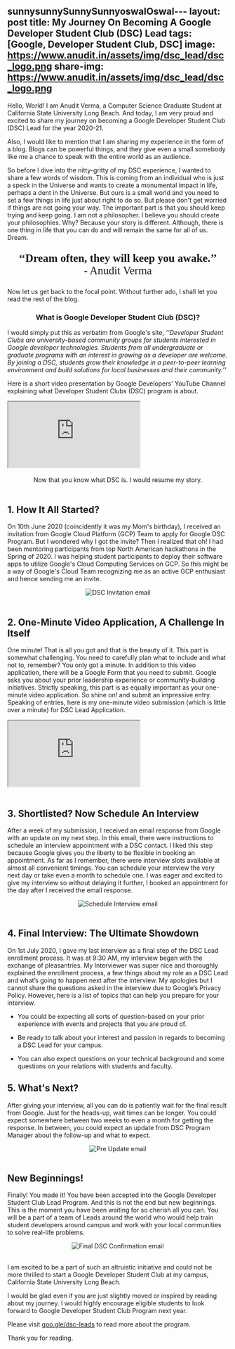 sunnysunnySunnySunnyoswalOswal---
layout: post
title: My Journey On Becoming A Google Developer Student Club (DSC) Lead
tags: [Google, Developer Student Club, DSC]
image: https://www.anudit.in/assets/img/dsc_lead/dsc_logo.png
share-img: https://www.anudit.in/assets/img/dsc_lead/dsc_logo.png
---

Hello, World! I am Anudit Verma, a Computer Science Graduate Student at California State University Long Beach. And today, I am very proud and excited to share my journey on becoming a Google Developer Student Club (DSC) Lead for the year 2020-21.

Also, I would like to mention that I am sharing my experience in the form of a blog. Blogs can be powerful things, and they give even a small somebody like me a chance to speak with the entire world as an audience. 

So before I dive into the nitty-gritty of my DSC experience, I wanted to share a few words of wisdom. This is coming from an individual who is just a speck in the Universe and wants to create a monumental impact in life, perhaps a dent in the Universe. But ours is a small world and you need to set a few things in life just about right to do so. But please don't get worried if things are not going your way. The important part is that you should keep trying and keep going. I am not a philosopher. I believe you should create your philosophies. Why? Because your story is different. Although, there is one thing in life that you can do and will remain the same for all of us. Dream.

<center>
	<p style="font-size:180%;font-family:Tahoma;">
		<b>‘‘Dream often, they will keep you awake.’’</b><br> - Anudit Verma
	</p>
</center>

Now let us get back to the focal point. Without further ado, I shall let you read the rest of the blog.

<center><h3>What is Google Developer Student Club (DSC)?</h3></center>

I would simply put this as verbatim from Google's site, *‘‘Developer Student Clubs are university-based community groups for students interested in Google developer technologies. Students from all undergraduate or graduate programs with an interest in growing as a developer are welcome. By joining a DSC, students grow their knowledge in a peer-to-peer learning environment and build solutions for local businesses and their community.’’*

Here is a short video presentation by Google Developers' YouTube Channel explaining what Developer Student Clubs (DSC) program is about.

<div class="embed-responsive embed-responsive-16by9">
  <iframe class="embed-responsive-item" src="https://www.youtube.com/embed/earTjC0iSjg" allowfullscreen></iframe>
</div>
<br>

<center>Now that you know what DSC is. I would resume my story.</center><br>

## 1. How It All Started?

On 10th June 2020 (coincidently it was my Mom's birthday), I received an invitation from Google Cloud Platform (GCP) Team to apply for Google DSC Program. But I wondered why I got the invite? Then I realized that oh! I had been mentoring participants from top North American hackathons in the Spring of 2020. I was helping student participants to deploy their software apps to utilize Google's Cloud Computing Services on GCP. So this might be a way of Google's Cloud Team recognizing me as an active GCP enthusiast and hence sending me an invite.

<center><img src="/assets/img/dsc_lead/invite.png" alt="DSC Invitation email"></center><br>

## 2. One-Minute Video Application, A Challenge In Itself

One minute! That is all you got and that is the beauty of it. This part is somewhat challenging. You need to carefully plan what to include and what not to, remember? You only got a minute. In addition to this video application, there will be a Google Form that you need to submit. Google asks you about your prior leadership experience or community-building initiatives. Strictly speaking, this part is as equally important as your one-minute video application. So shine on! and submit an impressive entry. Speaking of entries, here is my one-minute video submission (which is little over a minute) for DSC Lead Application.

<div class="embed-responsive embed-responsive-16by9">
  <iframe class="embed-responsive-item" src="https://www.youtube.com/embed/NYCsj7ohMAU" allowfullscreen></iframe>
</div>
<br>

## 3. Shortlisted? Now Schedule An Interview

After a week of my submission, I received an email response from Google with an update on my next step. In this email, there were instructions to schedule an interview appointment with a DSC contact. I liked this step because Google gives you the liberty to be flexible in booking an appointment. As far as I remember, there were interview slots available at almost all convenient timings. You can schedule your interview the very next day or take even a month to schedule one. I was eager and excited to give my interview so without delaying it further, I booked an appointment for the day after I received the email response.

<center><img src="/assets/img/dsc_lead/schedule_interview.png" alt="Schedule Interview email"></center><br>

## 4. Final Interview: The Ultimate Showdown

On 1st July 2020, I gave my last interview as a final step of the DSC Lead enrollment process. It was at 9:30 AM, my interview began with the exchange of pleasantries. My Interviewer was super nice and thoroughly explained the enrollment process, a few things about my role as a DSC Lead and what’s going to happen next after the interview. My apologies but I cannot share the questions asked in the interview due to Google’s Privacy Policy. However, here is a list of topics that can help you prepare for your interview.

* You could be expecting all sorts of question-based on your prior experience with events and projects that you are proud of.

* Be ready to talk about your interest and passion in regards to becoming a DSC Lead for your campus.
 
* You can also expect questions on your technical background and some questions on your relations with students and faculty.

## 5. What's Next?

After giving your interview, all you can do is patiently wait for the final result from Google. Just for the heads-up, wait times can be longer. You could expect somewhere between two weeks to even a month for getting the response. In between, you could expect an update from DSC Program Manager about the follow-up and what to expect.

<center><img src="/assets/img/dsc_lead/pre_update.png" alt="Pre Update email"></center><br>

## New Beginnings!

Finally! You made it! You have been accepted into the Google Developer Student Club Lead Program. And this is not the end but new beginnings. This is the moment you have been waiting for so cherish all you can. You will be a part of a team of Leads around the world who would help train student developers around campus and work with your local communities to solve real-life problems.

<center><img src="/assets/img/dsc_lead/final_update.png" alt="Final DSC Confirmation email"></center><br>

I am excited to be a part of such an altruistic initiative and could not be more thrilled to start a Google Developer Student Club at my campus, California State University Long Beach.

I would be glad even if you are just slightly moved or inspired by reading about my journey. I would highly encourage eligible students to look forward to Google Developer Student Club Program next year.

Please visit [goo.gle/dsc-leads](http://goo.gle/dsc-leads) to read more about the program.

Thank you for reading.